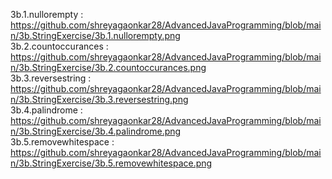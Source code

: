 3b.1.nullorempty     : https://github.com/shreyagaonkar28/AdvancedJavaProgramming/blob/main/3b.StringExercise/3b.1.nullorempty.png             
3b.2.countoccurances : https://github.com/shreyagaonkar28/AdvancedJavaProgramming/blob/main/3b.StringExercise/3b.2.countoccurances.png                
3b.3.reversestring   : https://github.com/shreyagaonkar28/AdvancedJavaProgramming/blob/main/3b.StringExercise/3b.3.reversestring.png                  
3b.4.palindrome      : https://github.com/shreyagaonkar28/AdvancedJavaProgramming/blob/main/3b.StringExercise/3b.4.palindrome.png                                     
3b.5.removewhitespace : https://github.com/shreyagaonkar28/AdvancedJavaProgramming/blob/main/3b.StringExercise/3b.5.removewhitespace.png           
